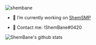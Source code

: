 <p align="left"> <img src="https://komarev.com/ghpvc/?username=shembane" alt="shembane" /> </p>

- 🤖 I’m currently working on [ShemSMP](https://invite.shemsmp.ga)

- 💬 Contact me: !ShemBane#0420

![ShemBane's github stats](https://github-readme-stats.vercel.app/api?username=shembane&hide=[])
